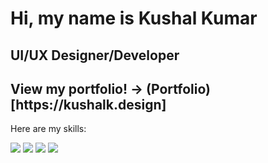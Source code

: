 <html>
<body>

<div class="container">
  <h1>Hi, my name is Kushal Kumar</h1>
  <h2>UI/UX Designer/Developer</h2>
  <h2>View my portfolio! -> (Portfolio)[https://kushalk.design]</h2>

  <p>Here are my skills:</p>

  <div class="skills">
    <img src="https://img.shields.io/badge/JavaScript-Expert-yellow">
    <img src="https://img.shields.io/badge/Python-Intermediate-blue">
    <img src="https://img.shields.io/badge/HTML5-Advanced-orange">
    <img src="https://img.shields.io/badge/CSS3-Advanced-blue">
  </div>
</div>

</body>
</html>
